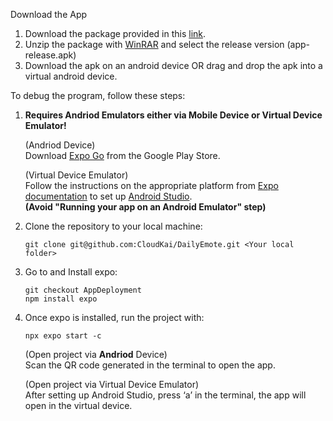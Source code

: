 Download the App

1. Download the package provided in this [link](https://expo.dev/accounts/wzhua.02/projects/DailyEmote/builds/2626c71b-c613-45b1-a09c-51f64d9a68cb).
2. Unzip the package with [WinRAR](https://www.win-rar.com/download.html?&L=0) and select the release version (app-release.apk)
3. Download the apk on an android device OR drag and drop the apk into a virtual android device.

To debug the program, follow these steps:

1. **Requires Andriod Emulators either via Mobile Device or Virtual Device Emulator!**

   (Andriod Device)
   <br />
   Download [Expo Go](https://expo.dev/go) from the Google Play Store.
   
   (Virtual Device Emulator)<br />
   Follow the instructions  on the appropriate platform from [Expo documentation](https://docs.expo.dev/get-started/set-up-your-environment/?platform=android&device=simulated&mode=development-build&buildEnv=local) to set up [Android Studio](https://developer.android.com/studio).<br />**(Avoid "Running your app on an Android Emulator" step)**

2. Clone the repository to your local machine:
   ```
   git clone git@github.com:CloudKai/DailyEmote.git <Your local folder>
   ```
3. Go to <Your local folder> and Install expo:
   ```
   git checkout AppDeployment
   npm install expo
   ```
4. Once expo is installed, run the project with:
   ```
   npx expo start -c
   ```
   (Open project via **Andriod** Device)<br />
   Scan the QR code generated in the terminal to open the app.
   
   (Open project via Virtual Device Emulator)<br />
   After setting up Android Studio, press ‘a’ in the terminal, the app will open in the virtual device.
